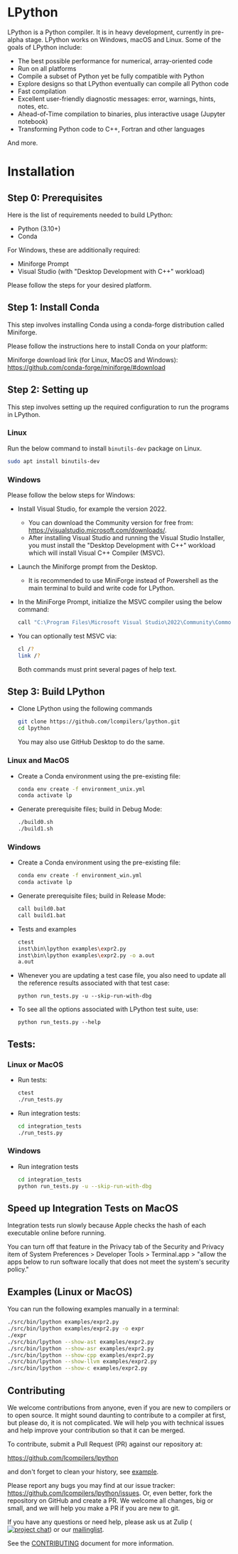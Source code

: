 # LPython

LPython is a Python compiler. It is in heavy development, currently in pre-alpha stage. LPython works on Windows, macOS and Linux. Some of the goals of LPython include:

- The best possible performance for numerical, array-oriented code
- Run on all platforms
- Compile a subset of Python yet be fully compatible with Python
- Explore designs so that LPython eventually can compile all Python code
- Fast compilation
- Excellent user-friendly diagnostic messages: error, warnings, hints, notes,
  etc.
- Ahead-of-Time compilation to binaries, plus interactive usage (Jupyter notebook)
- Transforming Python code to C++, Fortran and other languages

And more.

# Installation

## Step 0: Prerequisites

Here is the list of requirements needed to build LPython:

- Python (3.10+)
- Conda

For Windows, these are additionally required:

- Miniforge Prompt
- Visual Studio (with "Desktop Development with C++" workload)

Please follow the steps for your desired platform.

## Step 1: Install Conda

This step involves installing Conda using a conda-forge distribution called Miniforge.

Please follow the instructions here to install Conda on your platform:

Miniforge download link (for Linux, MacOS and Windows): https://github.com/conda-forge/miniforge/#download

## Step 2: Setting up

This step involves setting up the required configuration to run the programs in LPython.

### Linux

Run the below command to install `binutils-dev` package on Linux.

```bash
sudo apt install binutils-dev
```

### Windows

Please follow the below steps for Windows:

- Install Visual Studio, for example the version 2022.

  - You can download the
    Community version for free from: https://visualstudio.microsoft.com/downloads/.
  - After installing Visual Studio and running the Visual Studio Installer, you must install the "Desktop Development with C++" workload which will install Visual C++ Compiler (MSVC).

- Launch the Miniforge prompt from the Desktop.

  - It is recommended to use MiniForge instead of Powershell as the main terminal to build and write code for LPython.

- In the MiniForge Prompt, initialize the MSVC compiler using the below command:

  ```bash
  call "C:\Program Files\Microsoft Visual Studio\2022\Community\Common7\Tools\VsDevCmd" -arch=x64
  ```

- You can optionally test MSVC via:

  ```bash
  cl /?
  link /?
  ```

  Both commands must print several pages of help text.

## Step 3: Build LPython

- Clone LPython using the following commands

  ```bash
  git clone https://github.com/lcompilers/lpython.git
  cd lpython
  ```

  You may also use GitHub Desktop to do the same.

### Linux and MacOS

- Create a Conda environment using the pre-existing file:

  ```bash
  conda env create -f environment_unix.yml
  conda activate lp
  ```

- Generate prerequisite files; build in Debug Mode:

  ```bash
  ./build0.sh
  ./build1.sh
  ```

### Windows

- Create a Conda environment using the pre-existing file:

  ```bash
  conda env create -f environment_win.yml
  conda activate lp
  ```

- Generate prerequisite files; build in Release Mode:

  ```bash
  call build0.bat
  call build1.bat
  ```

- Tests and examples

  ```bash
  ctest
  inst\bin\lpython examples\expr2.py
  inst\bin\lpython examples\expr2.py -o a.out
  a.out
  ```

- Whenever you are updating a test case file, you also need to update all the reference results associated with that test case:

  ```
  python run_tests.py -u --skip-run-with-dbg
  ```

- To see all the options associated with LPython test suite, use:

  ```
  python run_tests.py --help
  ```

## Tests:

### Linux or MacOS

- Run tests:

  ```bash
  ctest
  ./run_tests.py
  ```

- Run integration tests:

  ```bash
  cd integration_tests
  ./run_tests.py
  ```

### Windows

- Run integration tests

  ```bash
  cd integration_tests
  python run_tests.py -u --skip-run-with-dbg
  ```

## Speed up Integration Tests on MacOS

Integration tests run slowly because Apple checks the hash of each
executable online before running.

You can turn off that feature in the Privacy tab of the Security and Privacy item of System Preferences > Developer Tools > Terminal.app > "allow the apps below
to run software locally that does not meet the system's security
policy."

## Examples (Linux or MacOS)

You can run the following examples manually in a terminal:

```bash
./src/bin/lpython examples/expr2.py
./src/bin/lpython examples/expr2.py -o expr
./expr
./src/bin/lpython --show-ast examples/expr2.py
./src/bin/lpython --show-asr examples/expr2.py
./src/bin/lpython --show-cpp examples/expr2.py
./src/bin/lpython --show-llvm examples/expr2.py
./src/bin/lpython --show-c examples/expr2.py
```

## Contributing

We welcome contributions from anyone, even if you are new to compilers or to
open source. It might sound daunting to contribute to a compiler at first, but
please do, it is not complicated. We will help you with technical issues and
help improve your contribution so that it can be merged.

To contribute, submit a Pull Request (PR) against our repository at:

https://github.com/lcompilers/lpython

and don't forget to clean your history, see [example](./doc/src/rebasing.md).

Please report any bugs you may find at our issue tracker:
https://github.com/lcompilers/lpython/issues. Or, even better, fork the
repository on GitHub and create a PR. We welcome all changes, big or small, and
we will help you make a PR if you are new to git.

If you have any questions or need help, please ask us at Zulip ([![project
chat](https://img.shields.io/badge/zulip-join_chat-brightgreen.svg)](https://lfortran.zulipchat.com/))
or our [mailinglist](https://groups.io/g/lfortran).

See the [CONTRIBUTING](CONTRIBUTING.md) document for more information.

